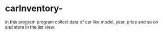 # carInventory-
in this program program collect data of car like model, year, price and so on and store in the list view.
